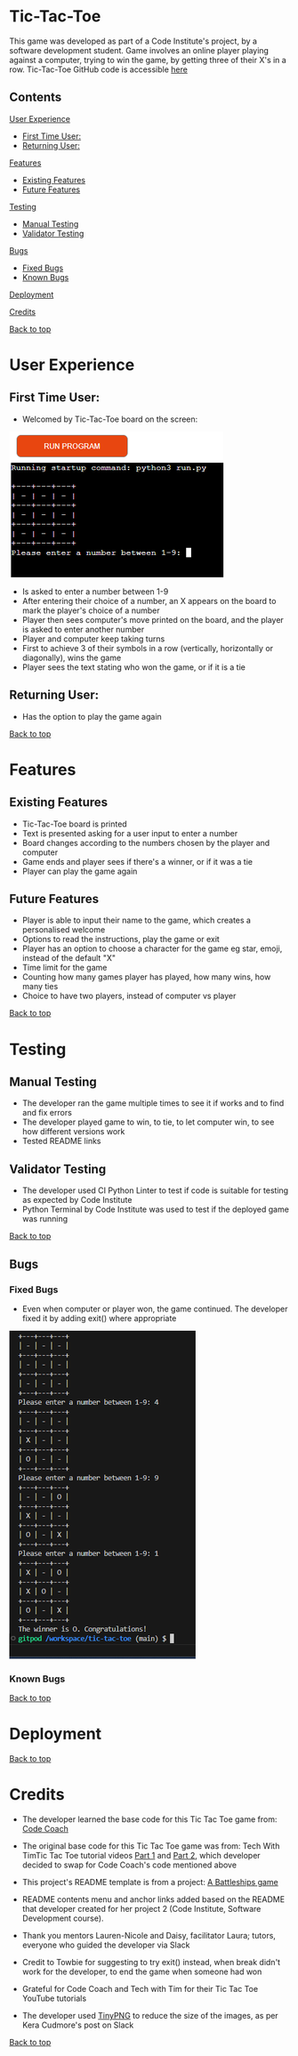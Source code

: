# Tic-Tac-Toe

This game was developed as part of a Code Institute's project, by a software development student.
Game involves an online player playing against a computer, trying to win the game, 
by getting three of their X's in a row.
Tic-Tac-Toe GitHub code is accessible [here](https://github.com/BarbyKelly/tic-tac-toe/deployments/tic-tac-toe-bk)

## Contents

[User Experience](#user-experience)
  - [First Time User:](#first-time-user)
  - [Returning User:](#returning-user)

[Features](#features)
  - [Existing Features](#existing-features)
  - [Future Features](#future-features)

[Testing](#testing)
- [Manual Testing](#manual-testing)
- [Validator Testing](#validator-testing)

[Bugs](#bugs)
- [Fixed Bugs](#fixed-bugs)
- [Known Bugs](#known-bugs)

[Deployment](#deployment)

[Credits](#credits)

[Back to top](#contents)


# User Experience

## First Time User:

* Welcomed by Tic-Tac-Toe board on the screen:

![Run Game](documentation/rungame.png)

* Is asked to enter a number between 1-9
* After entering their choice of a number, an X appears on the board to mark the player's choice of a number
* Player then sees computer's move printed on the board, and the player is asked to enter another number
* Player and computer keep taking turns
* First to achieve 3 of their symbols in a row (vertically, horizontally or diagonally), wins the game
* Player sees the text stating who won the game, or if it is a tie

## Returning User:

* Has the option to play the game again

[Back to top](#contents)


# Features

## Existing Features

* Tic-Tac-Toe board is printed
* Text is presented asking for a user input to enter a number
* Board changes according to the numbers chosen by the player and computer
* Game ends and player sees if there's a winner, or if it was a tie
* Player can play the game again


## Future Features

* Player is able to input their name to the game, which creates a personalised welcome
* Options to read the instructions, play the game or exit
* Player has an option to choose a character for the game eg star, emoji, instead of the default "X"
* Time limit for the game
* Counting how many games player has played, how many wins, how many ties
* Choice to have two players, instead of computer vs player

[Back to top](#contents)

# Testing

## Manual Testing

* The developer ran the game multiple times to see it if works and to find and fix errors
* The developer played game to win, to tie, to let computer win, to see how different versions work
* Tested README links

## Validator Testing

* The developer used CI Python Linter to test if code is suitable for testing as expected by Code Institute
* Python Terminal by Code Institute was used to test if the deployed game was running

[Back to top](#contents)

## Bugs

### Fixed Bugs

* Even when computer or player won, the game continued. The developer fixed it by adding exit() where appropriate

![Computer wins!](documentation/computerwins.png)

### Known Bugs

[Back to top](#contents)

# Deployment

[Back to top](#contents)

# Credits

- The developer learned the base code for this Tic Tac Toe game from: [Code Coach](https://youtu.be/dK6gJw4-NCo?feature=shared)

- The original base code for this Tic Tac Toe game was from: Tech With TimTic Tac Toe tutorial videos [Part 1](https://youtu.be/5s_lGC2sxwQ?feature=shared) and [Part 2](https://youtu.be/jAaJZLqryTI?feature=shared), which developer decided to swap for Code Coach's code mentioned above

- This project's README template is from a project: [A Battleships game](https://raw.githubusercontent.com/Code-Institute-Submissions/Battleships-P3-1/main/README.md)

- README contents menu and anchor links added based on the README that developer created for her project 2 (Code Institute, Software Development course).

- Thank you mentors Lauren-Nicole and Daisy, facilitator Laura; tutors, everyone who guided the developer via Slack

- Credit to Towbie for suggesting to try exit() instead, when break didn't work for the developer, to end the game when someone had won

- Grateful for Code Coach and Tech with Tim for their Tic Tac Toe YouTube tutorials

- The developer used [TinyPNG](https://tinypng.com/) to reduce the size of the images, as per Kera Cudmore's post on Slack 

[Back to top](#contents)